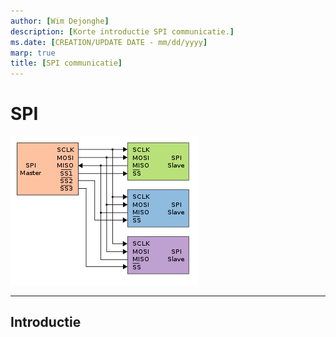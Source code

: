 ```yaml
---
author: [Wim Dejonghe]
description: [Korte introductie SPI communicatie.]
ms.date: [CREATION/UPDATE DATE - mm/dd/yyyy]
marp: true
title: [SPI communicatie]
---
```


# SPI  

![example image](./images/spi.png "An exemplary image")

---

## Introductie

